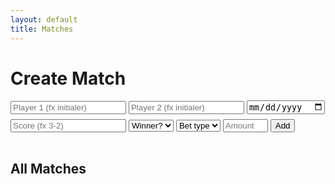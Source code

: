 ```yaml
---
layout: default
title: Matches
---
```


<!-- API + JSONP helper -->
<script>
  // ← Sæt din Apps Script Web App URL (slutter på /exec)
  const API = "https://script.google.com/macros/s/AKfycbzRYfQAeVvWgr4ZlPYP93oqrolkgRTjwydDATrRrFD19Cn1xJTSsydwJ09YoZz0O_Po8g/exec";

  // JSONP helper (ingen CORS)
  function jsonp(url){
    return new Promise((resolve, reject) => {
      const cb = 'cb_' + Math.random().toString(36).slice(2);
      const s = document.createElement('script');
      window[cb] = (data) => { resolve(data); delete window[cb]; s.remove(); };
      s.onerror = (e) => { reject(e); delete window[cb]; s.remove(); };
      s.src = url + (url.includes('?') ? '&' : '?') + 'callback=' + cb;
      document.head.appendChild(s);
    });
  }

  const up6 = s => (s||'').toUpperCase().replace(/[^A-Z0-9]/g,'').slice(0,6);

  const api = {
    listMatches(){
      return jsonp(`${API}?action=list_matches`).then(j => j.ok ? (j.data||[]) : []);
    },
    addMatch({p1,p2,when_ts,score,winner,bet_type,amount}){
      const qs = new URLSearchParams({
        action:'add_match', p1,p2, when_ts, score: (score||''), winner: (winner||''),
        bet_type, amount: String(amount)
      });
      return jsonp(`${API}?${qs.toString()}`); // {ok:true}
    },
    deleteMatch(id){
      return jsonp(`${API}?action=delete_match&id=${encodeURIComponent(id)}`); // {ok:true}
    }
  };
</script>

<div class="card">
  <h1>Create Match</h1>
  <div class="form-row" style="margin-top:8px;">
    <input class="input" id="p1" placeholder="Player 1 (fx initialer)" required>
    <input class="input" id="p2" placeholder="Player 2 (fx initialer)" required>
    <input class="input" id="date" type="date" aria-label="Date">
  </div>
  <div class="form-row" style="margin-top:8px;">
    <input class="input" id="score" placeholder="Score (fx 3-2)">
    <select class="input" id="winner" aria-label="Winner">
      <option value="">Winner?</option>
      <option value="p1">Player 1</option>
      <option value="p2">Player 2</option>
    </select>
    <select class="input" id="betType" aria-label="Bet type" required>
      <option value="">Bet type</option>
      <option value="booster">Booster</option>
      <option value="money">Money</option>
    </select>
    <input class="input" id="amount" type="number" min="1" max="5000" placeholder="Amount (1–5000)">
    <button class="btn" id="add" type="button">Add</button>
  </div>
  <hr style="border:0; height:1px; background: var(--border); margin:16px 0;">
  <h2>All Matches</h2>
  <ul class="list" id="list"></ul>
</div>

<script>
(function(){
  const listEl  = document.getElementById('list');
  const p1      = document.getElementById('p1');
  const p2      = document.getElementById('p2');
  const dateIn  = document.getElementById('date');
  const score   = document.getElementById('score');
  const winner  = document.getElementById('winner');
  const betType = document.getElementById('betType');
  const amount  = document.getElementById('amount');

  function nowTimeHHMMSS(){
    const d = new Date();
    const pad = n => String(n).padStart(2,'0');
    return `${pad(d.getHours())}:${pad(d.getMinutes())}:${pad(d.getSeconds())}`;
  }
  function combineDateWithNow(dateStr){
    const d = dateStr ? new Date(dateStr) : new Date();
    const yyyy = d.getFullYear();
    const mm = String(d.getMonth()+1).padStart(2,'0');
    const dd = String(d.getDate()).padStart(2,'0');
    return `${yyyy}-${mm}-${dd} ${nowTimeHHMMSS()}`;
  }
  function fmtWhen(ts){
    const d = new Date(ts);
    const pad = n=> String(n).padStart(2,'0');
    return `${d.getFullYear()}-${pad(d.getMonth()+1)}-${pad(d.getDate())} ${pad(d.getHours())}:${pad(d.getMinutes())}:${pad(d.getSeconds())}`;
  }

  async function render(){
    const items = await api.listMatches();
    listEl.innerHTML = '';
    if (!items.length){
      const li = document.createElement('li');
      li.className = 'item';
      li.innerHTML = '<span class="meta">Ingen matches endnu. Tilføj din første ovenfor.</span>';
      listEl.appendChild(li);
      return;
    }
    items.forEach(m=>{
      const li = document.createElement('li'); li.className = 'item';
      const left = document.createElement('div');
      const wtxt = m.winner === 'p1' ? up6(m.p1) : (m.winner === 'p2' ? up6(m.p2) : '—');
      const betText = m.bet?.type === 'booster'
        ? `Booster × ${m.bet.amount}`
        : (m.bet?.type === 'money' ? `Money: ${m.bet.amount}` : '—');
      left.innerHTML = `
        <div><strong>${up6(m.p1)}</strong> vs <strong>${up6(m.p2)}</strong></div>
        <div class="meta">${m.when || ''}</div>
        <div class="meta">Score: ${m.score || '—'} • Winner: ${wtxt} • Bet: ${betText}</div>
      `;
      const right = document.createElement('div');
      const del = document.createElement('button'); del.className = 'btn ghost'; del.textContent = 'Delete';
      del.addEventListener('click', async ()=>{ await api.deleteMatch(m.id); await render(); });
      right.appendChild(del);
      li.append(left, right);
      listEl.appendChild(li);
    });
  }

  document.getElementById('add').addEventListener('click', async ()=>{
    const a = up6(p1.value), b = up6(p2.value);
    const t = betType.value; const amt = Number(amount.value);
    if (!a || !b) return;
    if (!(t==='booster' || t==='money')) return;
    if (!Number.isFinite(amt) || amt<1 || amt>5000) return;
    const iso = combineDateWithNow(dateIn.value).replace(' ','T'); // "YYYY-MM-DDTHH:mm:ss"
    await api.addMatch({ p1:a, p2:b, when_ts: iso, score: (score.value||'').trim(), winner: winner.value||'', bet_type: t, amount: amt });
    p1.value=''; p2.value=''; dateIn.value=''; score.value=''; winner.value=''; betType.value=''; amount.value='';
    await render();
  });

  render();
})();
</script>
